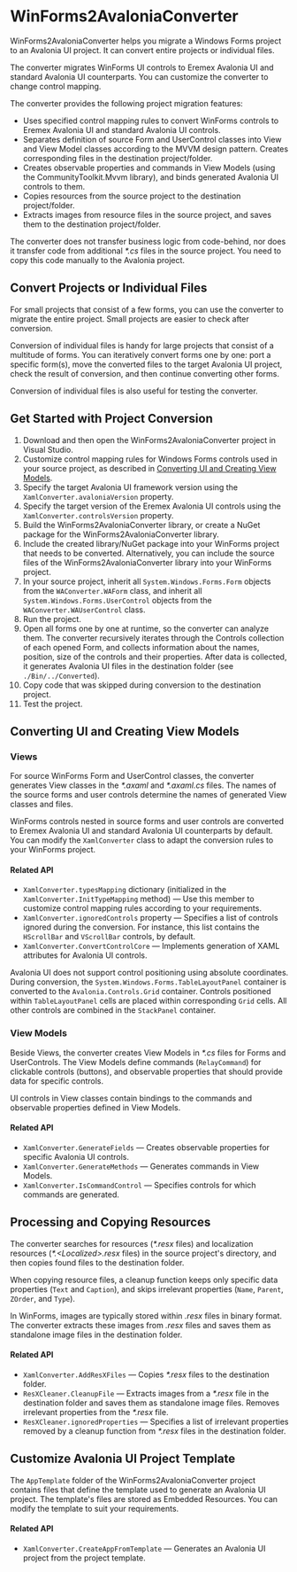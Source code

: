 # WinForms2AvaloniaConverter

WinForms2AvaloniaConverter helps you migrate a Windows Forms project to an Avalonia UI project. It can convert entire projects or individual files.

The converter migrates WinForms UI controls to Eremex Avalonia UI and standard Avalonia UI counterparts. You can customize the converter to change control mapping.

The converter provides the following project migration features:

- Uses specified control mapping rules to convert WinForms controls to Eremex Avalonia UI and standard Avalonia UI controls. 
- Separates definition of source Form and UserControl classes into View and View Model classes according to the MVVM design pattern. Creates corresponding files in the destination project/folder.
- Creates observable properties and commands in View Models (using the CommunityToolkit.Mvvm library), and binds generated Avalonia UI controls to them.
- Copies resources from the source project to the destination project/folder.
- Extracts images from resource files in the source project, and saves them to the destination project/folder.

The converter does not transfer business logic from code-behind, nor does it transfer code from additional _*.cs_ files in the source project. You need to copy this code manually to the Avalonia project.

## Convert Projects or Individual Files

For small projects that consist of a few forms, you can use the converter to migrate the entire project. Small projects are easier to check after conversion.

Conversion of individual files is handy for large projects that consist of a multitude of forms. You can iteratively convert forms one by one: port a specific form(s), move the converted files to the target Avalonia UI project, check the result of conversion, and then continue converting other forms.

Conversion of individual files is also useful for testing the converter.

## Get Started with Project Conversion

1. Download and then open the WinForms2AvaloniaConverter project in Visual Studio.
2. Customize control mapping rules for Windows Forms controls used in your source project, as described in [Converting UI and Creating View Models](#converting-ui-and-creating-view-models).
3. Specify the target Avalonia UI framework version using the `XamlConverter.avaloniaVersion` property.
4. Specify the target version of the Eremex Avalonia UI controls using the `XamlConverter.controlsVersion` property.
5. Build the WinForms2AvaloniaConverter library, or create a NuGet package for the WinForms2AvaloniaConverter library.
6. Include the created library/NuGet package into your WinForms project that needs to be converted. Alternatively, you can include the source files of the WinForms2AvaloniaConverter library into your WinForms project.
7. In your source project, inherit all `System.Windows.Forms.Form` objects from the `WAConverter.WAForm` class, and inherit all `System.Windows.Forms.UserControl` objects from the `WAConverter.WAUserControl` class.
8. Run the project.
9. Open all forms one by one at runtime, so the converter can analyze them. The converter recursively iterates through the Controls collection of each opened Form, and collects information about the names, position, size of the controls and their properties. After data is collected, it generates Avalonia UI files in the destination folder (see `./Bin/../Converted`).
10. Copy code that was skipped during conversion to the destination project.
11. Test the project.
   

## Converting UI and Creating View Models

### Views

For source WinForms Form and UserControl classes, the converter generates View classes in the _*.axaml_ and _*.axaml.cs_ files. The names of the source forms and user controls determine the names of generated View classes and files.

WinForms controls nested in source forms and user controls are converted to Eremex Avalonia UI and standard Avalonia UI counterparts by default. You can modify the `XamlConverter` class to adapt the conversion rules to your WinForms project.

#### Related API

- `XamlConverter.typesMapping` dictionary (initialized in the `XamlConverter.InitTypeMapping` method) — Use this member to customize control mapping rules according to your requirements. 
- `XamlConverter.ignoredControls` property — Specifies a list of controls ignored during the conversion. For instance, this list contains the `HScrollBar` and `VScrollBar` controls, by default.
- `XamlConverter.ConvertControlCore` — Implements generation of XAML attributes for Avalonia UI controls.

Avalonia UI does not support control positioning using absolute coordinates. 
During conversion, the `System.Windows.Forms.TableLayoutPanel` container is converted to the `Avalonia.Controls.Grid` container. Controls positioned within `TableLayoutPanel` cells are placed within corresponding `Grid` cells. All other controls are combined in the `StackPanel` container.

### View Models

Beside Views, the converter creates View Models in _*.cs_ files for Forms and UserControls. The View Models define commands (`RelayCommand`) for clickable controls (buttons), and observable properties that should provide data for specific controls.

UI controls in View classes contain bindings to the commands and observable properties defined in View Models.

#### Related API

- `XamlConverter.GenerateFields` — Creates observable properties for specific Avalonia UI controls.
- `XamlConverter.GenerateMethods` — Generates commands in View Models.
- `XamlConverter.IsCommandControl` —  Specifies controls for which commands are generated.


## Processing and Copying Resources

The converter searches for resources (_&ast;.resx_ files) and localization resources (_&ast;.&lt;Localized&gt;.resx_ files) in the source project's directory, and then copies found files to the destination folder. 

When copying resource files, a cleanup function keeps only specific data properties (`Text` and `Caption`), and skips irrelevant properties (`Name`, `Parent`, `ZOrder`, and `Type`).

In WinForms, images are typically stored within _.resx_ files in binary format. The converter extracts these images from _.resx_ files and saves them as standalone image files in the destination folder.

#### Related API

- `XamlConverter.AddResXFiles` — Copies _*.resx_ files to the destination folder.
- `ResXCleaner.CleanupFile` — Extracts images from a _*.resx_ file in the destination folder and saves them as standalone image files. Removes irrelevant properties from the _*.resx_ file.
- `ResXCleaner.ignoredProperties` — Specifies a list of irrelevant properties removed by a cleanup function from _*.resx_ files in the destination folder.

## Customize Avalonia UI Project Template

The `AppTemplate` folder of the WinForms2AvaloniaConverter project contains files that define the template used to generate an Avalonia UI project. The template's files are stored as Embedded Resources. You can modify the template to suit your requirements.

#### Related API

- `XamlConverter.CreateAppFromTemplate` — Generates an Avalonia UI project from the project template.
